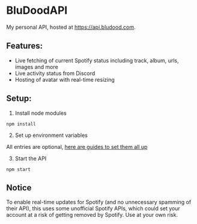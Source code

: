 # BluDoodAPI

My personal API, hosted at https://api.bludood.com.

## Features:

- Live fetching of current Spotify status including track, album, urls, images and more
- Live activity status from Discord
- Hosting of avatar with real-time resizing

## Setup:

1. Install node modules

```
npm install
```

2. Set up environment variables

All entries are optional, [here are guides to set them all up](https://github.com/BluDood/BluDoodAPI/wiki)

3. Start the API

```
npm start
```

## Notice

To enable real-time updates for Spotify (and no unnecessary spamming of their API), this uses some unofficial Spotify APIs, which could set your account at a risk of getting removed by Spotify. Use at your own risk.

